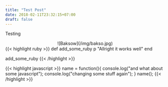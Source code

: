 ```yaml
---
title: "Test Post"
date: 2018-02-11T23:32:15+07:00
draft: false
---
```


Testing

<div style="text-align:center">
![Baksow](/img/bakso.jpg)
</div>
{{< highlight ruby >}}
def add_some_ruby
  p "Allright it works well"
end

add_some_ruby
{{< /highlight >}}

{{< highlight javascript >}}
  name = function(){
    console.log("and what about some javascript");
    console.log("changing some stuff again");
  }
  name();
{{< /highlight >}}